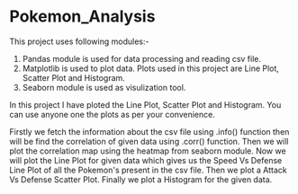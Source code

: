 # Pokemon_Analysis

This project uses following modules:-
1. Pandas module is used for data processing and reading csv file.
2. Matplotlib is used to plot data. Plots used in this project are Line Plot, Scatter Plot and Histogram.
3. Seaborn module is used as visulization tool.

In this project I have ploted the Line Plot, Scatter Plot and Histogram. You can use anyone one the plots as per your convenience.

Firstly we fetch the information about the csv file using .info() function then will be find the correlation of given data using .corr() function.
Then we will plot the correlation map using the heatmap from seaborn module.
Now we will plot the Line Plot for given data which gives us the Speed Vs Defense Line Plot of all the Pokemon's present in the csv file.
Then we plot a Attack Vs Defense Scatter Plot.
Finally we plot a Histogram for the given data.
